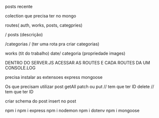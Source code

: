 posts recente

colection que precisa ter no mongo

routes( auth, works, posts, categpries)

/ posts (descrição)

/categorias / (ter uma rota pra criar categorias)

works (tit do trabalho) date/ categoria (propriedade images)

DENTRO DO SERVER.JS
ACESSAR AS ROUTES E CADA ROUTES DA UM CONSOLE.LOG

precisa instalar as extensoes
express
mongoose

Os que precisam utilizar
post
getAll
patch ou put // tem que ter ID
delete // tem que ter ID

criar schema do post
insert no post

npm i
npm i express
npm i nodemon
npm i dotenv
npm i mongoose
